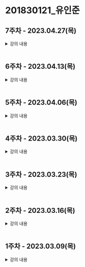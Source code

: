 # 201830121\_유인준

## <b>7주차</b> - 2023.04.27(목)

<details>
<summary>
강의 내용
</summary>
<ul>
<li>이벤트 핸들링</li>
<details> 
  <summary>이벤트 처리하기</summary>
  - DOM에서 클릭 이벤트를 처리하는 방법

```jsx
<button onclick='activate()'>Activate</button>
```

- React에서 클릭 이벤트를 처리하는 방법

```jsx
<button onClick={activate}>Activate</button>
```

- 차이점
  1. 이벤트 이름이 onclick에서 onClick으로 변경(camelCase)
  2. 전달하려는 ㅎ마수는 문자열에서 함수 그대로 전달
- 이벤트가 발생했을 때 해당 이벤트를 처리하는 함수를 "이벤트 핸들러"라고 한다. 또는 이벤트가 발생하는 것을 계속 듣고 있다는 의미로 "이벤트 리스너"라고도 한다.

```jsx
const useCounter = (initialValue) => {
  const [isToggle, setIsToggle] = useState(true);

  // 방법 1. 함수 안에 함수로 정의
  function handleClick() {
    setIsToggle(() => !isToggle);
  }
  // 방법 2. arrow function을 사용하여 정의
  const handleClick = () => {
    setIsToggle(() => !isToggle);
  };

  return <button onClick={handleClick}>{isToggle ? '켜짐' : '꺼짐'}</button>;
};
```

  </details>

  <details> 
  <summary>arguments 전달하기</summary>
  - 함수를 정의할 때 파라미터 혹은 매개변수, 함수를 사용할 때 아귀먼트 혹은 인자라고 부른다.
  
  </details>
    <details> 
      <summary>조건부 렌더링</summary>

- ```jsx
  function Greeting(props) {
    const isLoggedIn = props.isLoggedIn;
    if (isLoggedIn) {
      return <UserGreeting />;
    }
    return <GuestGreeting />;
  }
  ```
- props로 전달 받은 isLoggedIn이 true이면 <UserGreeting />을, false면 <GuestGreeting>을 리턴한다.
- 이와 같은 렌더링을 조건부 렌더링이라고 한다.

    <details> 
    <summary>엘리먼트 변수</summary>
    - 렌더링해야 될 컴포넌트를 변수처럼 사용하는 방법이 엘리먼트 변수이다.

  ```jsx
  let button;
  if (isLoggedIn()) {
    button = <LogoutButton onClick={handleLogoutClick} />;
  } else {
    button = <LoginButton onClick={handleLoginClick} />;
  }

  return (
    <div>
      <Greeting isLoggedIn={isLoggedIn} />
      {button}
    </div>
  );
  ```

    </details>
     <details> 
    <summary>인라인 조건</summary>
    1. 인라인 if
    - if문을 직접 사용하지 않고, 동일한 효과를 내기 위해 && 논리 연산자를 사용
    - &&는 and 연산자로 모든 조건이 참일 때만 참이 된다.
    - 첫번째 조건이 거짓이면 두번째 조건은 판단할 필요가 없다. 단축평가

  ```jsx
  {
    unreadMessage.length > 0 && (
      <h2>현재 {unreadMessage.length}개의 읽지 않은 메시지가 있습니다.</h2>
    );
  }
  ```

  2. 인라인 if-else

  - 삼항 연산자를 사용 -> 조건문 ? 참일 경우 : 거짓일 경우
  - 문자열이나 엘리먼틀르 넣어서 사용할 수도 있다.

  ```jsx
  function UserStatus(props) {
    return (
      <div>
        이 사용자는 현재
        <b>{props.isLoggedIn ? '로그인' : '로그인하지 않은'}</b> 상태입니다.
      </div>
    );
  }
  ```

  3. 컴포넌트 렌더링 막기

  - 컴포넌트를 렌더링하고 싶지 않을 때에는 null을 리턴한다.

  ```jsx
  function WarningBanner(props) {
    if (!props.warning) {
      return null;
    }
    return <div>경고!</div>;
  }
  ```

    </details>
    </details>
  </details>
    </ul>
    </details>
    </br>

## <b>6주차</b> - 2023.04.13(목)

<details>
<summary>
강의 내용
</summary>
<ul>
<details> 
<summary>생명주기</summary>

- componentDidMount()
- componentDidUpdate()
- componentWillUnmount()
</details>

<details> 
<summary>Hooks</summary>

- 훅이란?
  - 'state'와 생명주기 기능에 갈고리를 걸어 원하는 시점에 정해진 함수를 실행되도록 만든 함수이다.
  - 훅의 이름은 모두 'use'로 시작한다.
  - 사용자정의 훅(custom hook)을 만들 수 있으며, 이름은 자유롭게 하되 'use'로 시작하는 것이 권장된다.
- useState

  - 함수형 컴포넌트에서 state를 사용하기 위한 hook이다.
  - useState를 사용하지 않아도 변화를 줄 수 있지만 재렌더링이 일어나지 않는다.
  - 사용법

    - ```javascript
      const [변수명, set변수명] = useState(초기값);
      ```

    - 첫번째 항목은 state의 이름(변수명)
    - 두번째 항목은 state의 set함수, 즉 state를 업데이트 하는 함수이다.
    - 함수를 호출할 때 state의 초기값을 설정한다.
    - 함수의 리턴 값은 배열의 형태이다.

- useEffect

  - '사이드 이펙트'를 수행하기 위한 것이다.
  - 영어로 side effect는 부작용을 의미한다. 일반적으로 프로그래밍에서 사이드 이펙트는 '개발자가 의도하지 않은 코드가 실행되면서 버그가 발생하는 것'을 말한다.
  - 클래스 컴포넌트의 생명주기 함수와 같은 기능을 하나로 통합한 기능을 제공한다.
  - 결국 side effect는 렌더링 외에 실행해야 한느 부수적인 코드를 말한다.
  - 사용법

    - ```javascript
      useEffect(이펙트 함수, 의존성 배열);
      ```
    - 의존성 배열은 이펙트가 의존하고 있는 배열로, 배열 안에 있는 변수 중에 하나라도 값이 변경되었을 때 이펙트 함수가 실행된다.
    - 만약 이펙트 함수가 마운트, 언마운트 될 때만 한번씩 실행되게 하고 싶으면 빈 배열을 넣으면 된다.
    - 의존성 배열을 생략하는 경우는 업데이트 될 때마다 호출된다.

- useMemo

  - Memoized value를 리턴하는 훅이다.
  - 이전 계산값을 갖고 있기 때문에 연산량이 많은 작업의 반복을 피할 수 있다.
  - 이 훅은 렌더링이 일어나는 동안 실행된다.
  - 따라서 렌더링이 일어나는 동안 실행돼서는 안될 작업을 넣으면 안된다.
  - 예를 들면 useEffect 같은 것이다.

  - ```javascript
     const memoizedValue = useMemo(() => {
       // 연상량이 높은 작업을 수행하여 결과를 반환
       return computerExpensiveValue(의존성 변수1, 의존성 변수2);
     },[의존성 변수1, 의존성 변수2]);
    ```
  - 의존성 배열을 넣지 않을 경우, 렌더링이 일어날 때마다 매번 함수가 실행된다.
  - 따라서 의존성 배열을 넣지 않는 것은 의미가 없다.
  - 만약 빈 배열을 넣게 되면 컴포넌트 마운트 시에만 함수가 실행된다.

- useCallback
  - useMemo()와 유사한 역할을 한다.
  - 차이점은 값이 아닌 함수를 반환한다는 점이다.
  - 파라미터로 받은 함수를 콜백이라고 부른다.
  - useMemo와 마찬가지로 의존성 배열 중 하나라도 변경되면 콜백함수를 반환한다.
- useRef

  - 레퍼런스를 사용하기 위한 훅이다.
  - 레퍼런스란 특정 컴포넌트에 접근할 수 있는 객체를 의미힌다.
  - 레퍼런스 객체에는 .current라는 속성이 있는데, 이것은 현재 참조하고 있는 엘리먼트를 의미한다.
  - ```javascript
    const refContainer = useRef(초기값);
    ```
  - 이렇게 반환된 레퍼런스 객체는 컴포넌트의 라이프타임 전체에 걸쳐서 유지된다.

- 훅의 규칙

  - 첫번째 규칙은 무조건 최상위 레벨에서만 호출해야 된다. 여기서 최상위는 컴포넌트의 최상위 레벨을 말한다.
  - 따라서 반복문이나 조건문 또는 중첩된 함수들 안에서 훅을 호출하면 안 된다.
  - 이 규칙에 따라서 훅은 컴포넌트가 렌더링 될 때마다 같은 순서로 호출되어야 한다.
  - 두번째 규칙은 리액트 함수 컴포넌트에서만 훅을 호출해야 한다는 점이다.
  - 일반 자바스크립트 함수에서 훅을 호출하면 안된다.
  - 훅은 리액트의 함수 컴포넌트 훅은 직접 만든 커스텀 훅에서만 호출할 수 있다.

- 커스텀 훅 만들기

  1. 커스텀 훅을 만들어야 하는 상황

  </details> 
  </ul>
  </details>
  <br>

## <b>5주차</b> - 2023.04.06(목)

<details>
<summary>
강의 내용
</summary>
<ul>
<li>컴포넌트 추출</li>

- 복잡한 컴포넌트를 쪼개서 여러 개의 컴포넌트로 나눌 수 있다.
- 큰 컴포넌트에서 일부를 추출해서 새로운 컴포넌트를 만드는 것이다.
- 실무에서는 처음부터 1개의 컴포넌트에 하나의 기능만 사용하도록 설계하는 것이 좋다.
<li>state와 생명주기</li>

<details> 
<summary>state</summary>

- state란
  - state는 리액트 컴포넌트의 상태를 의미함
  - 상태의 의미는 정상인지 비정상인지가 아니라 컴포넌트의 데이터를 의미함
  - state가 변하면 재렌더링 되기 때문에 렌더링과 관련된 값만 state 값에 포함시켜야함
- state의 특징

  - 리액트만의 특별한 형태가 아닌 js 객체일 뿐이다.
  - 직접 변경하는 것은 안되고 setState()를 이용하여 변경한다.
  </details>
  <details> 
  <summary>생명주기</summary>

- 생명주기는 컴포넌트의 생성 시점, 사용 시점, 종료 시점을 나타낸다.
- constructor가 실행되면서 컴포넌트가 생성된다.
- 생성 직후 conponentDidMount() 함수가 호출된다.
- 컴포넌트가 소멸하기 전까지 여러 번 랜더링한다.
- 렌더링은 props, setState(), forceUpdate() 에 의해 상태가 변경되면 이루어진다.
- 그리고 렌더링이 끝나면 componentDidUpdate() 함수가 호출된다.
- 마지막으로 컴포넌트가 언마운트 되면 componentWillUnmount() 함수가 호출된다.
</details>

</details>
  </ul>
  </details>
  </br>

## <b>4주차</b> - 2023.03.30(목)

<details>
<summary>
강의 내용
</summary>
<ul>

<details>
<summary>
엘리먼트 렌더링
</summary>

<li>엘리먼트는 리액트 앱의 가장 작은 빌딩 블록들</li>

|                       | DOM                 | Virtural DOM                                                         |
| --------------------- | ------------------- | -------------------------------------------------------------------- |
| 업데이트 속도         | 느리다              | 빠르다                                                               |
| element 업데이트 방식 | DOM 전체를 업데이트 | 변화 부분을 가상 DOM으로 만든 후 DOM과 비교하여 다른 부분만 업데이트 |
| 메모리                | 낭비가 심함         | 효율적                                                               |

<li>엘리먼트의 생김새</li>
- 리액트 엘리먼트는 자바스크립트 객체의 형태로 존재한다.
- 컴포넌트, 속성 등 내부의 모든 children을 포함하는 일반 JS 객체이다.
- 불변성을 가진다.

```javascript
// JavaScript
{
  type: 'button',
  props: {
    className: 'bg-green',
    children: {
      type: 'b',
      props:{
        children: "Hello, element'
      }
    }
  }
}
```

- 첫번째 매개변수 type은 태그가 들어가면 그대로 표현하고 리액트 컴포넌트가 들어가면 이것을 분해하고 태그로 만든다.
- 두번째 매개변수 props는 속성을 나타낸다.
- 세번째 매개변수 children은 자식태그다.

```javascript
// React
<button class='bg-green'>
  <b>Hello, element</b>
</button>
```

<li>엘리먼트의 특징</li>

- 가장 큰 특징은 불변성이다. 즉, 한번 생성된 엘리먼트의 children이나 속성은 바꿀 수 없다.
<li>CDN 방식으로 시계 만들기</li>
<li>CRA 방식으로 시계 만들기</li>
</details>
<details>
<summary>
컴포넌트와 props
</summary>

- 컴포넌트
  - 리액트는 컴포넌트 기반의 구조
  - 컴포넌트는 재사용
- Props

  - property의 준말
  - 컴포넌트의 속성
  - props의 특징
    - 읽기전용(변경 불가능)
    - 속성이 다른 엘리먼트를 생성하려면 새로운 props를 컴포넌트에 전달해야함
  - Pure 함수 vs Impure 함수

    - Pure 함수는 인수로 받은 정보가 함수 내부에서도 변하지 않는 함수

      ```javascript
      function sum(a,b) {
        reutrn a + b;
      }
      ```

    - Impure 함수는 인수로 받은 정보가 함수 내부에서 변하는 함수

      ```javascript
      function sum(account, amount) {
        account.total = amount;
      }
      ```

  - props 사용법

    - JSX에서는 key-value쌍으로 props를 구성한다.
      ```javascript
      function App(props) {
        return (
          <Profile
            name='인준'
            introduction='안녕하세요, 인준입니다.'
            viewCount={1000}
          />
        );
      }
      ```
    - JSX에서는 중괄호를 사용하면 js코드를 넣을 수 있다.
      ```javascript
      function App(props) {
        return (
          <Layout
            width={2560}
            height={1440}
            header={<Header title='인준의 블로그입니다.' />}
            footer={<Footer />}
          />
        );
      }
      ```

    </ul>

    </br>

- 컴포넌트 만들기
  - 컴포넌트의 종류
    - 리액트 초기 버전에서는 클래스형 컴포넌트를 주로 사용
    - 이후 Hook이라는 개념이 나오면서 최근에는 함수형 컴포넌트를 주로 사용
    - 하지만 아직 클래스형 컴포넌트가 남아있기 때문에 둘 다 알아야함
    - 함수형 컴포넌트
      ```javascript
      function Welcome(props) {
        return <h1>안녕 , {props.name}</h1>;
      }
      ```
    - 클래스형 컴포넌트
    ```javascript
    class Welcome extends React.Component {
      render() {
        return <h1>안녕 , {this.props.name}</h1>;
      }
    }
    ```
  - 컴포넌트 이름 짓기
    - 이름은 항상 대문자로 시작한다. (소문자로 시작하면 DOM태그로 인식한다.)
    - 컴포넌트 파일은 컴포넌트 이름과 같게 한다.
  - 컴포넌트의 함성
  - 컴포넌트의 추출
  </details>
    </details>
    </br>

## <b>3주차</b> - 2023.03.23(목)

<details>
<summary>
강의 내용
</summary>
<ul>
<li>리액트 앱 만들기</li>
<li>jsx란</li>
<ul>
<li>jsx 문법</li>
<li>jsx 장점</li>

- 가독성이 좋다.
- 효율이 좋다.
- injection attack 보안에 강력하다.
<li>jsx 사용법</li>
</ul>
<li>jsx 코드 작성해보기</li>

</ul>
</details>
</br>

## <b>2주차</b> - 2023.03.16(목)

<details>
<summary>
강의 내용
</summary>
<ul>
<li>윈도우 패키지 매니저(쇼쿄레이티)</li>
<li>npm(node package manager), npx(node package runner)</li>
<li>리액트란 무엇인가</li>
<li>리액트의 장점</li>
<ul>
<li>동기식과 비동기식</li>
<li>DOM과 가상 DOM</li>
<li>컴포넌트 기반 구조</li>
<li>재사용성</li>
</ul>
<li>리액트의 단점</li>
<ul>
<li>방대한 학습량</li>
<li>높은 상태 관리 복잡도</li>
</ul>
<li>웹사이트에 React 추가하기</li>
<li>create-react-app 실습</li>

</ul>
</details>
</br>

## <b>1주차</b> - 2023.03.09(목)

<details>
<summary>
강의 내용
</summary>
<ul>
<li>깃허브 계정 생성 방법</li>
<li>깃허브 & vscode 연동 방법</li>
<li>git commit & push 방법</li>
<li>gitignore 설정방법

[링크](https://www.toptal.com/developers/gitignore)

</li>
<li>클론하는 방법</li>
<li>HTML, CSS, JS란 무엇인가</li>
</ul>
</details>
